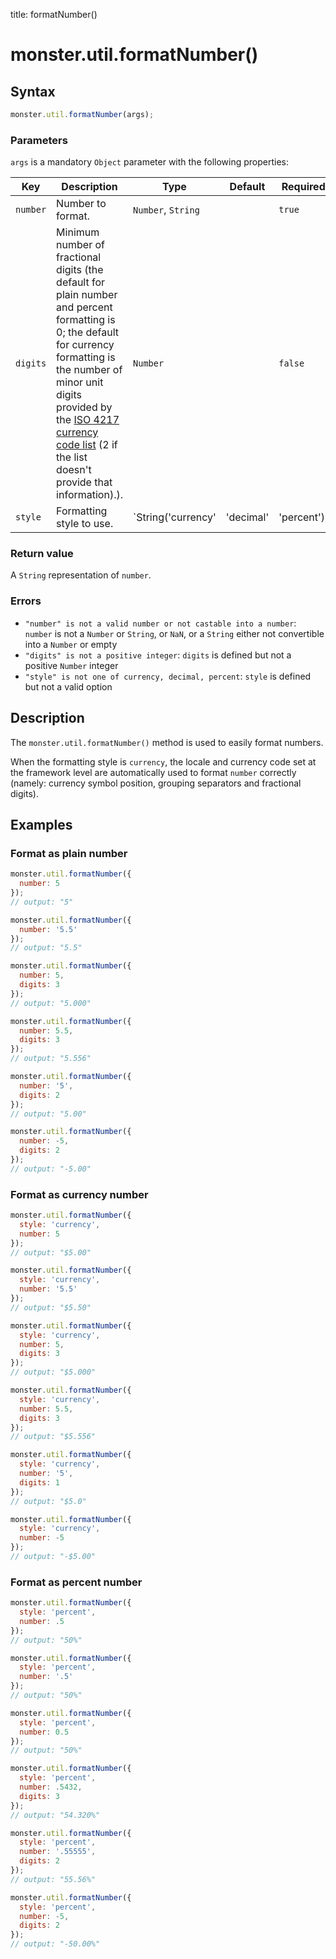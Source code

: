 title: formatNumber()

# monster.util.formatNumber()

## Syntax
```javascript
monster.util.formatNumber(args);
```

### Parameters
`args` is a mandatory `Object` parameter with the following properties:

Key | Description | Type | Default | Required
--- | --- | --- | --- | ---
`number` | Number to format. | `Number`, `String` | | `true`
`digits` | Minimum number of fractional digits (the default for plain number and percent formatting is 0; the default for currency formatting is the number of minor unit digits provided by the [ISO 4217 currency code list](https://www.currency-iso.org/en/home/tables/table-a1.html) (2 if the list doesn't provide that information).). | `Number` | | `false`
`style` | Formatting style to use. | `String('currency'|'decimal'|'percent')` | `decimal` | `false`

### Return value
A `String` representation of `number`.

### Errors
* `"number" is not a valid number or not castable into a number`: `number` is not a `Number` or `String`, or `NaN`, or a `String` either not convertible into a `Number` or empty
* `"digits" is not a positive integer`: `digits` is defined but not a positive `Number` integer
* `"style" is not one of currency, decimal, percent`: `style` is defined but not a valid option

## Description
The `monster.util.formatNumber()` method is used to easily format numbers.

When the formatting style is `currency`, the locale and currency code set at the framework level are automatically used to format `number` correctly (namely: currency symbol position, grouping separators and fractional digits).

## Examples
### Format as plain number
```javascript
monster.util.formatNumber({
  number: 5
});
// output: "5"

monster.util.formatNumber({
  number: '5.5'
});
// output: "5.5"

monster.util.formatNumber({
  number: 5,
  digits: 3
});
// output: "5.000"

monster.util.formatNumber({
  number: 5.5,
  digits: 3
});
// output: "5.556"

monster.util.formatNumber({
  number: '5',
  digits: 2
});
// output: "5.00"

monster.util.formatNumber({
  number: -5,
  digits: 2
});
// output: "-5.00"
```
### Format as currency number
```javascript
monster.util.formatNumber({
  style: 'currency',
  number: 5
});
// output: "$5.00"

monster.util.formatNumber({
  style: 'currency',
  number: '5.5'
});
// output: "$5.50"

monster.util.formatNumber({
  style: 'currency',
  number: 5,
  digits: 3
});
// output: "$5.000"

monster.util.formatNumber({
  style: 'currency',
  number: 5.5,
  digits: 3
});
// output: "$5.556"

monster.util.formatNumber({
  style: 'currency',
  number: '5',
  digits: 1
});
// output: "$5.0"

monster.util.formatNumber({
  style: 'currency',
  number: -5
});
// output: "-$5.00"
```
### Format as percent number
```javascript
monster.util.formatNumber({
  style: 'percent',
  number: .5
});
// output: "50%"

monster.util.formatNumber({
  style: 'percent',
  number: '.5'
});
// output: "50%"

monster.util.formatNumber({
  style: 'percent',
  number: 0.5
});
// output: "50%"

monster.util.formatNumber({
  style: 'percent',
  number: .5432,
  digits: 3
});
// output: "54.320%"

monster.util.formatNumber({
  style: 'percent',
  number: '.55555',
  digits: 2
});
// output: "55.56%"

monster.util.formatNumber({
  style: 'percent',
  number: -5,
  digits: 2
});
// output: "-50.00%"
```
